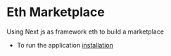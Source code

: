 # Eth Marketplace 
Using Next js as framework eth to build a marketplace
- To run the application 
[installation](https://github.com/b-khan7276/Notes-eth-marketplace-fyp-/blob/main/01_installation.md)
